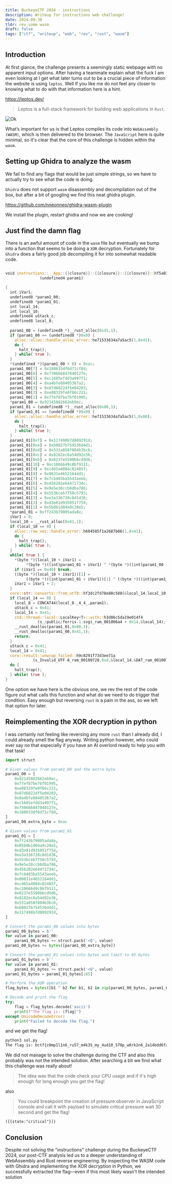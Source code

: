 ```yaml
---
title: BuckeyeCTF 2024 - instructions
description: Writeup for instructions web challenge!
date: 2024-09-30
tldr: rev some wasm
draft: false
tags: ["ctf", "writeup", "web", "rev", "rust", "wasm"]
---
```


## Introduction 

At first glance, the challenge presents a seemingly static webpage with no apparent input options. After having a teammate explain what the fuck I am even looking at I get what later turns out to be a crucial piece of information the website is using `leptos`. Well If you like me do not feel any closer to knowing what to do with that information here is a hint.

https://leptos.dev/

> Leptos is a full-stack framework for building web applications in `Rust`.

![Ok](/images/weird-flex-but-ok.gif)

What’s important for us is that Leptos compiles its code into `WebAssembly (WASM)`, which is then delivered to the browser. The `JavaScript` here is quite minimal, so it's clear that the core of this challenge is hidden within the `wasm`.

## Setting up Ghidra to analyze the wasm 

We fail to find any flags that would be just simple strings, so we have to actually try to see what the code is doing.

`Ghidra` does not support `wasm` disassembly and decompilation out of the box, but after a bit of googling we find this neat ghidra plugin.

https://github.com/nneonneo/ghidra-wasm-plugin

We install the plugin, restart ghidra and now we are cooking!


## Just find the damn flag

There is an awful amount of code in the `wasm` file but eventually we bump into a function that seems to be doing a `XOR` decryption. Fortunately for `Ghidra` does a fairly good job decompiling it for into somewhat readable code.

```rust

void instructions::__App::{{closure}}::{{closure}}::{{closure}}::hf5a03e21b8bffa2b
               (undefined4 param1)

{
  int iVar1;
  undefined8 *param1_00;
  undefined8 *param1_01;
  int local_14;
  int local_10;
  undefined4 uStack_c;
  undefined8 local_8;
  
  param1_00 = (undefined8 *)__rust_alloc(0x41,1);
  if (param1_00 == (undefined8 *)0x0) {
    alloc::alloc::handle_alloc_error::he71533634a7a5ac5(1,0x41);
    do {
      halt_trap();
    } while( true );
  }
  *(undefined *)(param1_00 + 8) = 0xac;
  param1_00[7] = 0x188633df6d71cf8d;
  param1_00[6] = 0x730666847040127e;
  param1_00[5] = 0xc1685efdd3a997f1;
  param1_00[4] = 0xa4bfe80405367a2;
  param1_00[3] = 0x87d6022df5e04203;
  param1_00[2] = 0xe08329fe0f66c221;
  param1_00[1] = 0x77ef87be7bf01995;
  *param1_00 = 0x92145802662eb9ec;
  param1_01 = (undefined8 *)__rust_alloc(0x80,1);
  if (param1_01 == (undefined8 *)0x0) {
    alloc::alloc::handle_alloc_error::he71533634a7a5ac5(1,0x80);
    do {
      halt_trap();
    } while( true );
  }
  param1_01[0xf] = 0x117498b7d809291d;
  param1_01[0xe] = 0xb8027b754536d4d1;
  param1_01[0xd] = 0x531a058f804b3bc6;
  param1_01[0xc] = 0x8182ec6a54d92e36;
  param1_01[0xb] = 0x6237e5590bbcd9d6;
  param1_01[10] = 0xc1066649c8bf9111;
  param1_01[9] = 0xc465a4084c82485f;
  param1_01[8] = 0x9631e4652164dd1;
  param1_01[7] = 0x7cb403ba5543aeeb;
  param1_01[6] = 0x456202e64471734c;
  param1_01[5] = 0x9e5e30ccb8dba786;
  param1_01[4] = 0x553bceb7750c5793;
  param1_01[3] = 0xe3a336728c8d1d36;
  param1_01[2] = 0xd3e81d935051f754;
  param1_01[1] = 0x5b0b1d04a9c28e5;
  *param1_01 = 0xff243b79005ada8e;
  iVar1 = 0;
  local_10 = __rust_alloc(0x41,1);
  if (local_10 == 0) {
    alloc::raw_vec::handle_error::h604585f1a2687b06(1,0x41);
    do {
      halt_trap();
    } while( true );
  }
  while( true ) {
    *(byte *)(local_10 + iVar1) =
         *(byte *)((int)param1_01 + iVar1) ^ *(byte *)((int)param1_00 + iVar1);
    if (iVar1 == 0x40) break;
    ((byte *)(local_10 + iVar1))[1] =
         ((byte *)((int)param1_01 + iVar1))[1] ^ ((byte *)((int)param1_00 + iVar1))[1];
    iVar1 = iVar1 + 2;
  }
  core::str::converts::from_utf8::hf3dc2fd78e88c588(&local_14,local_10,0x41);
  if (local_14 == 0) {
    local_8 = CONCAT44(local_8._4_4_,param1);
    uStack_c = 0x41;
    local_14 = 0x41;
    std::thread::local::LocalKey<T>::with::h3d86c5da19e014f4
              (s_/public/ferris-1.svg$_ram_001006a4 + 0x14,&local_14);
    __rust_dealloc(param1_01,0x80,1);
    __rust_dealloc(param1_00,0x41,1);
    return;
  }
  uStack_c = 0x41;
  local_14 = 0x41;
  core::result::unwrap_failed::h9c8291f73d3ee71a
            (s_Invalid_UTF-8_ram_00100728,0xd,&local_14,&DAT_ram_00100738,&DAT_ram_00100748);
  do {
    halt_trap();
  } while( true );
}
```
One option we have here is the obvious one, we rev the rest of the code figure out what calls this function and what do we need to do trigger that condition. Easy enough but reversing `rust` is a pain in the ass, so we left that option for later.

## Reimplementing the XOR decryption in python

I was certainly not feeling like reversing any more `rust` than I already did, I could already smell the flag anyway. Writing python however, who could ever say no that especially if you have an AI overlord ready to help you with that task!

```python
import struct

# Given values from param1_00 and the extra byte
param1_00 = [
    0x92145802662eb9ec,
    0x77ef87be7bf01995,
    0xe08329fe0f66c221,
    0x87d6022df5e04203,
    0x0a4bfe80405367a2,
    0xc1685efdd3a997f1,
    0x730666847040127e,
    0x188633df6d71cf8d,
]
param1_00_extra_byte = 0xac

# Given values from param1_01
param1_01 = [
    0xff243b79005ada8e,
    0x05b0b1d04a9c28e5,
    0xd3e81d935051f754,
    0xe3a336728c8d1d36,
    0x553bceb7750c5793,
    0x9e5e30ccb8dba786,
    0x456202e64471734c,
    0x7cb403ba5543aeeb,
    0x09631e4652164dd1,
    0xc465a4084c82485f,
    0xc1066649c8bf9111,
    0x6237e5590bbcd9d6,
    0x8182ec6a54d92e36,
    0x531a058f804b3bc6,
    0xb8027b754536d4d1,
    0x117498b7d809291d,
]

# Convert the param1_00 values into bytes
param1_00_bytes = b''
for value in param1_00:
    param1_00_bytes += struct.pack('<Q', value)
param1_00_bytes += bytes([param1_00_extra_byte])

# Convert the param1_01 values into bytes and limit to 65 bytes
param1_01_bytes = b''
for value in param1_01:
    param1_01_bytes += struct.pack('<Q', value)
param1_01_bytes = param1_01_bytes[:65]

# Perform the XOR operation
flag_bytes = bytes([b1 ^ b2 for b1, b2 in zip(param1_00_bytes, param1_01_bytes)])

# Decode and print the flag
try:
    flag = flag_bytes.decode('ascii')
    print(f"The flag is: {flag}")
except UnicodeDecodeError:
    print("Failed to decode the flag.")
```

and we get the flag!

```bash
python3 sol.py
The flag is: bctf{c0mp1l1n6_ru57_m4k35_my_4ud10_570p_w0rk1n6_2a14bdd6fa28e02d}
```

We did not manage to solve the challenge during the CTF and also this probably was not the intended solution. After searching a bit we find what this challenge was really about!

> The idea was that the code check your CPU usage and if it's high enough for long enough you get the flag!

also

> You could breakpoint the creation of pressure observer in JavaScript console and call it with payload to simulate critical pressure wait 30 second and get the flag!

```
([{state:"critical"}])
```

## Conclusion

Despite not solving the "instructions" challenge during the BuckeyeCTF 2024, our post-CTF analysis led us to a deeper understanding of WebAssembly and Rust reverse engineering. By inspecting the WASM code with Ghidra and implementing the XOR decryption in Python, we successfully extracted the flag—even if this most likely wasn't the intended solution